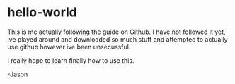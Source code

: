 # hello-world

This is me actually following the guide on Github. I have not followed it yet, ive played around and downloaded so much stuff and attempted to actually use github however ive been unsecussful. 

I really hope to learn finally how to use this.

-Jason
